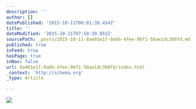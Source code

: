 ```yaml
---
description: ''
author: []
datePublished: '2015-10-11T08:01:39.454Z'
title: ''
dateModified: '2015-10-11T07:59:39.955Z'
sourcePath: _posts/2015-10-11-8a401e1f-0a6b-4fee-96f1-58ae1dc368fd.md
published: true
inFeed: true
hasPage: true
inNav: false
url: 8a401e1f-0a6b-4fee-96f1-58ae1dc368fd/index.html
_context: 'http://schema.org'
_type: Article

---
```

![](https://the-grid-user-content.s3-us-west-2.amazonaws.com/6a554e8b-1f5a-480f-a682-c0b52aaafa5b.png)